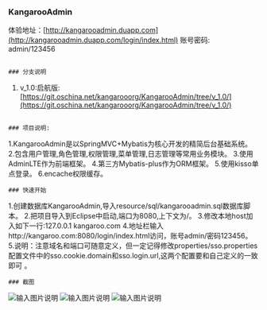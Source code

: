 ###  **KangarooAdmin** 
体验地址：[http://kangarooadmin.duapp.com](http://kangarooadmin.duapp.com/login/index.html) 
账号密码: admin/123456
```

### 分支说明

```
1. v_1.0:启航版:[https://git.oschina.net/kangarooorg/KangarooAdmin/tree/v_1.0/](https://git.oschina.net/kangarooorg/KangarooAdmin/tree/v_1.0/)
```

### 项目说明:
```
1.KangarooAdmin是以SpringMVC+Mybatis为核心开发的精简后台基础系统。
2.包含用户管理,角色管理,权限管理,菜单管理,日志管理等常用业务模块。
3.使用AdminLTE作为前端框架。
4.第三方Mybatis-plus作为ORM框架。
5.使用kisso单点登录。
6.encache权限缓存。
```
### 快速开始
```
1.创建数据库KangarooAdmin,导入resource/sql/kangarooadmin.sql数据库脚本。
2.把项目导入到Eclipse中启动,端口为8080,上下文为/。
3.修改本地host加入如下一行:127.0.0.1 kangaroo.com
4.地址栏输入http://kangaroo.com:8080/login/index.html访问，账号admin/密码123456。
5.说明：注意域名和端口可随意定义，但一定记得修改properties/sso.properties配置文件中的sso.cookie.domain和sso.login.url,这两个配置要和自己定义的一致即可 。
```
### 截图
```
![输入图片说明](http://git.oschina.net/uploads/images/2016/1222/134828_5eb3a8d0_89451.png "在这里输入图片标题")
![输入图片说明](http://git.oschina.net/uploads/images/2016/1222/134841_8518af2d_89451.png "在这里输入图片标题")
![输入图片说明](http://git.oschina.net/uploads/images/2016/1226/161445_b2af5492_89451.png "在这里输入图片标题")